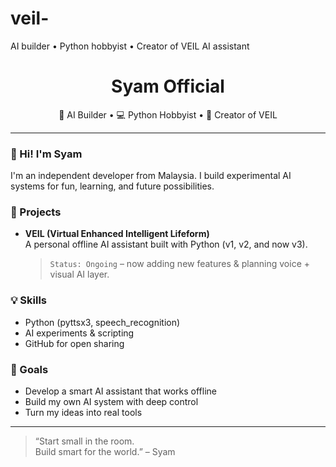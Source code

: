 # veil-
AI builder • Python hobbyist • Creator of VEIL AI assistant
<h1 align="center">Syam Official</h1>
<p align="center">
  🧠 AI Builder • 💻 Python Hobbyist • 🚀 Creator of VEIL
</p>

---

### 👋 Hi! I'm Syam
I'm an independent developer from Malaysia. I build experimental AI systems for fun, learning, and future possibilities.

### 🔧 Projects
- **VEIL (Virtual Enhanced Intelligent Lifeform)**  
  A personal offline AI assistant built with Python (v1, v2, and now v3).
  > `Status: Ongoing` – now adding new features & planning voice + visual AI layer.

### 💡 Skills
- Python (pyttsx3, speech_recognition)
- AI experiments & scripting
- GitHub for open sharing

### 🎯 Goals
- Develop a smart AI assistant that works offline
- Build my own AI system with deep control
- Turn my ideas into real tools

---

> “Start small in the room.  
> Build smart for the world.” – Syam
